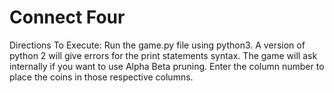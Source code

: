 # Connect Four

Directions To Execute:
Run the game.py file using python3. A version of python 2 will give errors for the print statements syntax. The game will ask internally if you want to use Alpha Beta pruning. Enter the column number to place the coins in those respective columns.
